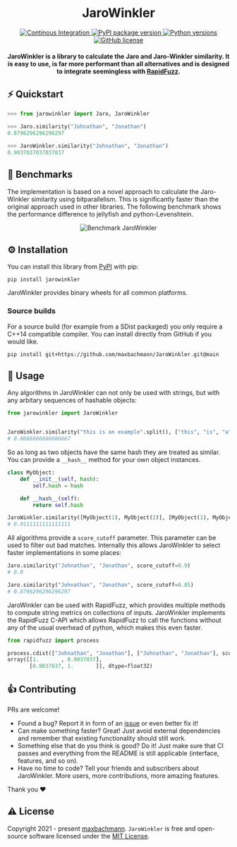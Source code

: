 
<h1 align="center">
 JaroWinkler
</h1>
<p align="center">
  <a href="https://github.com/maxbachmann/RapidFuzz/actions">
    <img src="https://github.com/maxbachmann/RapidFuzz/workflows/Build/badge.svg"
         alt="Continous Integration">
  </a>
  <a href="https://pypi.org/project/jarowinkler/">
    <img src="https://img.shields.io/pypi/v/jarowinkler"
         alt="PyPI package version">
  </a>
  <a href="https://www.python.org">
    <img src="https://img.shields.io/pypi/pyversions/jarowinkler"
         alt="Python versions">
  </a><br/>
  <a href="https://github.com/maxbachmann/JaroWinkler/blob/main/LICENSE">
    <img src="https://img.shields.io/github/license/maxbachmann/JaroWinkler"
         alt="GitHub license">
  </a>
</p>

<h4 align="center">JaroWinkler is a library to calculate the Jaro and Jaro-Winkler similarity. It is easy to use, is far more performant than all alternatives and is designed to integrate seemingless with <a href="https://github.com/maxbachmann/RapidFuzz">RapidFuzz</a>.</h4>



## :zap: Quickstart
```python
>>> from jarowinkler import Jaro, JaroWinkler

>>> Jaro.similarity("Johnathan", "Jonathan")
0.8796296296296297

>>> JaroWinkler.similarity("Johnathan", "Jonathan")
0.9037037037037037
```

## 🚀 Benchmarks
The implementation is based on a novel approach to calculate the Jaro-Winkler similarity using bitparallelism. This is significantly faster than the original approach used in other libraries. The following benchmark shows the performance difference to jellyfish and python-Levenshtein. 

<p align="center">
<img src="https://raw.githubusercontent.com/maxbachmann/JaroWinkler/main/bench/results/JaroWinkler.svg?sanitize=true" alt="Benchmark JaroWinkler">
</p>

## ⚙️ Installation

You can install this library from [PyPI](https://pypi.org/project/jarowinkler/) with pip:
```
pip install jarowinkler
```
JaroWinkler provides binary wheels for all common platforms.

### Source builds

For a source build (for example from a SDist packaged) you only require a C++14 compatible compiler. You can install directly from GitHub if you would like.
```
pip install git+https://github.com/maxbachmann/JaroWinkler.git@main
```

## 📖 Usage

Any algorithms in JaroWinkler can not only be used with strings, but with any arbitary sequences of hashable objects:
```python
from jarowinkler import JaroWinkler


JaroWinkler.similarity("this is an example".split(), ["this", "is", "a", "example"])
# 0.8666666666666667
```

So as long as two objects have the same hash they are treated as similar. You can provide a `__hash__` method for your own object instances.

```python
class MyObject:
    def __init__(self, hash):
        self.hash = hash

    def __hash__(self):
        return self.hash

JaroWinkler.similarity([MyObject(1), MyObject(2)], [MyObject(1), MyObject(2), MyObject(3)])
# 0.9111111111111111
```

All algorithms provide a `score_cutoff` parameter. This parameter can be used to filter out bad matches. Internally this allows JaroWinkler to select faster implementations in some places:

```python
Jaro.similarity("Johnathan", "Jonathan", score_cutoff=0.9)
# 0.0

Jaro.similarity("Johnathan", "Jonathan", score_cutoff=0.85)
# 0.8796296296296297
```

JaroWinkler can be used with RapidFuzz, which provides multiple methods to compute string metrics on collections of inputs. JaroWinkler implements the RapidFuzz C-API which allows RapidFuzz to call the functions without any of the usual overhead of python, which makes this even faster.

```python
from rapidfuzz import process

process.cdist(["Johnathan", "Jonathan"], ["Johnathan", "Jonathan"], scorer=JaroWinkler.similarity)
array([[1.       , 0.9037037],
       [0.9037037, 1.       ]], dtype=float32)
```

## 👍 Contributing

PRs are welcome!
- Found a bug? Report it in form of an [issue](https://github.com/maxbachmann/JaroWinkler/issues) or even better fix it!
- Can make something faster? Great! Just avoid external dependencies and remember that existing functionality should still work.
- Something else that do you think is good? Do it! Just make sure that CI passes and everything from the README is still applicable (interface, features, and so on).
- Have no time to code? Tell your friends and subscribers about JaroWinkler. More users, more contributions, more amazing features.

Thank you :heart:

## ⚠️ License
Copyright 2021 - present [maxbachmann](https://github.com/maxbachmann). `JaroWinkler` is free and open-source software licensed under the [MIT License](https://github.com/maxbachmann/JaroWinkler/blob/main/LICENSE).
